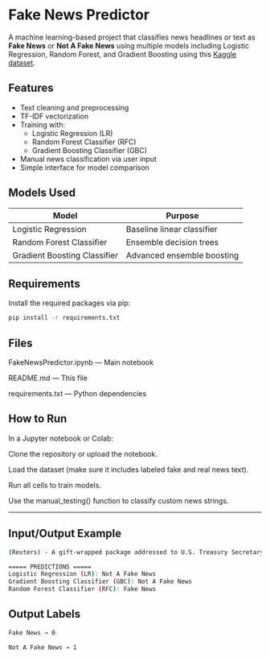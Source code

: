 # Fake News Predictor

A machine learning-based project that classifies news headlines or text as **Fake News** or **Not A Fake News** using multiple models including Logistic Regression, Random Forest, and Gradient Boosting using this [Kaggle dataset](https://www.kaggle.com/datasets/bhavikjikadara/fake-news-detection/data?select=true.csv).

## Features

- Text cleaning and preprocessing
- TF-IDF vectorization
- Training with:
  - Logistic Regression (LR)
  - Random Forest Classifier (RFC)
  - Gradient Boosting Classifier (GBC)
- Manual news classification via user input
- Simple interface for model comparison

## Models Used

| Model                  | Purpose                     |
|------------------------|-----------------------------|
| Logistic Regression    | Baseline linear classifier  |
| Random Forest Classifier | Ensemble decision trees     |
| Gradient Boosting Classifier | Advanced ensemble boosting  |

## Requirements

Install the required packages via pip:

```bash
pip install -r requirements.txt
```

## Files
FakeNewsPredictor.ipynb — Main notebook

README.md — This file

requirements.txt — Python dependencies

## How to Run
In a Jupyter notebook or Colab:

Clone the repository or upload the notebook.

Load the dataset (make sure it includes labeled fake and real news text).

Run all cells to train models.

Use the manual_testing() function to classify custom news strings.

---

## Input/Output Example

```bash
(Reuters) - A gift-wrapped package addressed to U.S. Treasury Secretary Steven Mnuchin’s home in a p...

===== PREDICTIONS =====
Logistic Regression (LR): Not A Fake News
Gradient Boosting Classifier (GBC): Not A Fake News
Random Forest Classifier (RFC): Fake News
```

## Output Labels
```bash
Fake News → 0

Not A Fake News → 1
```


